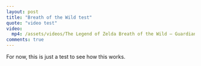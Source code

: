 ```yaml
---
layout: post
title: "Breath of the Wild test"
quote: "video test"
video:
  mp4: /assets/videos/The Legend of Zelda Breath of the Wild – Guardians Trailer.mp4
comments: true
---
```


For now, this is just a test to see how this works.
